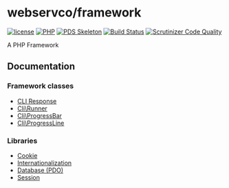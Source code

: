 # webservco/framework

[![license](https://img.shields.io/github/license/webservco/framework.svg)](https://github.com/webservco/framework)
[![PHP](https://img.shields.io/packagist/php-v/webservco/framework.svg)](https://www.php.net)
[![PDS Skeleton](https://img.shields.io/badge/pds-skeleton-blue.svg)](https://github.com/php-pds/skeleton)
[![Build Status](https://travis-ci.org/webservco/framework.svg)](https://travis-ci.org/webservco/framework)
[![Scrutinizer Code Quality](https://scrutinizer-ci.com/g/webservco/framework/badges/quality-score.png)](https://scrutinizer-ci.com/g/webservco/framework/)

A PHP Framework

## Documentation

### Framework classes
* [CLI Response](docs/CliResponse.md)
* [Cli\Runner](docs/Cli/Runner.md)
* [Cli\ProgressBar](docs/Cli/ProgressBar.md)
* [Cli\ProgressLine](docs/Cli/ProgressLine.md)

### Libraries
* [Cookie](docs/Libraries/Cookie.md)
* [Internationalization](docs/Libraries/I18n.md)
* [Database (PDO)](docs/Libraries/PdoDatabase.md)
* [Session](docs/Libraries/Session.md)
